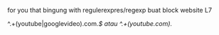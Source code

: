 for you that bingung with regulerexpres/regexp buat block website L7

^.+(youtube|googlevideo)\.com.*$
atau
^.+(youtube.com).*
